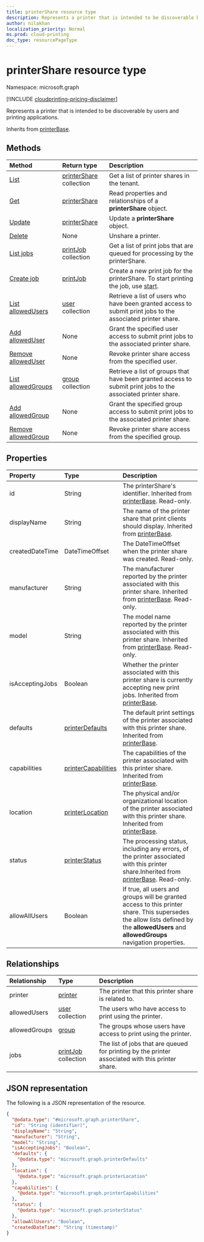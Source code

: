 ```yaml
---
title: printerShare resource type
description: Represents a printer that is intended to be discoverable by users and printing applications.
author: nilakhan
localization_priority: Normal
ms.prod: cloud-printing
doc_type: resourcePageType
---
```


# printerShare resource type

Namespace: microsoft.graph

[!INCLUDE [cloudprinting-pricing-disclaimer](../../includes/cloudprinting-pricing-disclaimer.md)]

Represents a printer that is intended to be discoverable by users and printing applications.

Inherits from [printerBase](../resources/printerbase.md).

## Methods
|Method|Return type|Description|
|:---|:---|:---|
| [List](../api/print-list-shares.md) | [printerShare](printershare.md) collection | Get a list of printer shares in the tenant. |
| [Get](../api/printershare-get.md) | [printerShare](printershare.md) | Read properties and relationships of a **printerShare** object. |
| [Update](../api/printershare-update.md) | [printerShare](printershare.md) | Update a **printerShare** object. |
| [Delete](../api/printershare-delete.md) | None | Unshare a printer. |
| [List jobs](../api/printershare-list-jobs.md) | [printJob](printjob.md) collection | Get a list of print jobs that are queued for processing by the printerShare. |
| [Create job](../api/printershare-post-jobs.md) | [printJob](printjob.md) | Create a new print job for the printerShare. To start printing the job, use [start](../api/printjob-start.md). |
| [List allowedUsers](../api/printershare-list-allowedusers.md) | [user](user.md) collection | Retrieve a list of users who have been granted access to submit print jobs to the associated printer share. |
| [Add allowedUser](../api/printershare-post-allowedusers.md) | None | Grant the specified user access to submit print jobs to the associated printer share. |
| [Remove allowedUser](../api/printershare-delete-alloweduser.md) | None | Revoke printer share access from the specified user. |
| [List allowedGroups](../api/printershare-list-allowedgroups.md) | [group](group.md) collection | Retrieve a list of groups that have been granted access to submit print jobs to the associated printer share. |
| [Add allowedGroup](../api/printershare-post-allowedgroups.md) | None | Grant the specified group access to submit print jobs to the associated printer share. |
| [Remove allowedGroup](../api/printershare-delete-allowedgroup.md) | None | Revoke printer share access from the specified group. |

## Properties
|Property|Type|Description|
|:---|:---|:---|
|id|String| The printerShare's identifier. Inherited from [printerBase](../resources/printerbase.md). Read-only.|
|displayName|String|The name of the printer share that print clients should display. Inherited from [printerBase](../resources/printerbase.md).|
|createdDateTime|DateTimeOffset|The DateTimeOffset when the printer share was created. Read-only.|
|manufacturer|String|The manufacturer reported by the printer associated with this printer share. Inherited from [printerBase](../resources/printerbase.md). Read-only.|
|model|String|The model name reported by the printer associated with this printer share. Inherited from [printerBase](../resources/printerbase.md). Read-only.|
|isAcceptingJobs|Boolean|Whether the printer associated with this printer share is currently accepting new print jobs. Inherited from [printerBase](../resources/printerbase.md).|
|defaults|[printerDefaults](printerdefaults.md)|The default print settings of the printer associated with this printer share. Inherited from [printerBase](../resources/printerbase.md).|
|capabilities|[printerCapabilities](printercapabilities.md)|The capabilities of the printer associated with this printer share. Inherited from [printerBase](../resources/printerbase.md).|
|location|[printerLocation](printerlocation.md)|The physical and/or organizational location of the printer associated with this printer share. Inherited from [printerBase](../resources/printerbase.md).|
|status|[printerStatus](printerstatus.md)|The processing status, including any errors, of the printer associated with this printer share.Inherited from [printerBase](../resources/printerbase.md). Read-only.|
|allowAllUsers|Boolean|If true, all users and groups will be granted access to this printer share. This supersedes the allow lists defined by the **allowedUsers** and **allowedGroups** navigation properties.|

## Relationships
|Relationship|Type|Description|
|:---|:---|:---|
|printer|[printer](printer.md)|The printer that this printer share is related to. |
|allowedUsers|[user](user.md) collection|The users who have access to print using the printer.|
|allowedGroups|[group](group.md)|The groups whose users have access to print using the printer.|
|jobs|[printJob](printjob.md) collection| The list of jobs that are queued for printing by the printer associated with this printer share.|
## JSON representation
The following is a JSON representation of the resource.
<!-- {
  "blockType": "resource",
  "keyProperty": "id",
  "@odata.type": "microsoft.graph.printerShare",
  "baseType": "microsoft.graph.printerBase",
  "openType": false
}
-->
``` json
{
  "@odata.type": "#microsoft.graph.printerShare",
  "id": "String (identifier)",
  "displayName": "String",
  "manufacturer": "String",
  "model": "String",
  "isAcceptingJobs": "Boolean",
  "defaults": {
    "@odata.type": "microsoft.graph.printerDefaults"
  },
  "location": {
    "@odata.type": "microsoft.graph.printerLocation"
  },
  "capabilities": {
    "@odata.type": "microsoft.graph.printerCapabilities"
  },
  "status": {
    "@odata.type": "microsoft.graph.printerStatus"
  },
  "allowAllUsers": "Boolean",
  "createdDateTime": "String (timestamp)"
}
```


